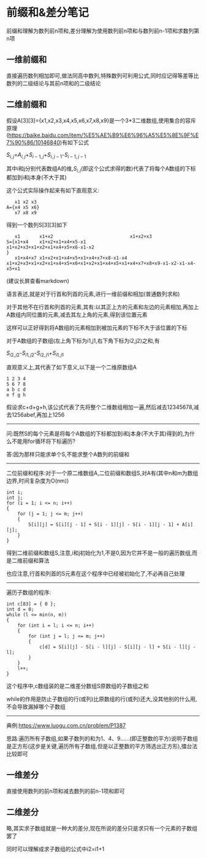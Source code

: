 # 前缀和&差分笔记

前缀和理解为数列前n项和,差分理解为使用数列前n项和与数列前n-1项和求数列第n项

## 一维前缀和

直接遍历数列相加即可,做法同高中数列,特殊数列可利用公式,同时应记得等差等比数列的二级结论与其前n项和的二级结论

## 二维前缀和

假设A[3][3]={x1,x2,x3,x4,x5,x6,x7,x8,x9}是一个3*3二维数组,使用集合的容斥原理(https://baike.baidu.com/item/%E5%AE%B9%E6%96%A5%E5%8E%9F%E7%90%86/10146840)有如下公式

$S_{i,j}$=$A_{i,j}$+$S_{i-1,j}$+$S_{i,j-1}$-$S_{i-1,j-1}$

其中i和j分别代表数组A的维,$S_{i,j}$(即这个公式求得的数)代表了将每个A数组的下标都加到i和j本身(不大于其)

这个公式实际操作起来有如下直观意义:

```
   x1 x2 x3
A={x4 x5 x6}
   x7 x8 x9
```

得到一个数列S[3][3]如下

```
   x1       x1+x2                            x1+x2+x3
S={x1+x4    x1+x2+x1+x4+x5-x1                x1+x2+x3+x1+x2+x1+x4+x5+x6-x1-x2                                          }
   x1+x4+x7 x1+x2+x1+x4+x5+x1+x4+x7+x8-x1-x4 x1+x2+x3+x1+x2+x1+x4+x5+x6+x1+x2+x1+x4+x5+x1+x4+x7+x8+x9-x1-x2-x1-x4-x5+x1
```

(建议长屏查看markdown)

语言表述,就是对于行首和列首的元素,进行一维前缀和相加(普通数列求和)

对于其他不在行首和列首的元素,其有:以其正上方的元素和左边的元素相加,再加上A数组内同位置的元素,减去其左上角的元素,得到该位置元素

这样可以正好得到将A数组的元素相加到被加元素的下标不大于该位置的下标

对于A数组的子数组(左上角下标为i1,j1,右下角下标为i2,j2)之和,有

$S_{i2,j2}$-$S_{i1,j2}$-$S_{i2,j1}$+$S_{i1,j1}$

直观意义上,其代表了如下意义,以下是一个二维原数组A

```
1 2 3 4
5 6 7 8
a b c d
e f g h
```

假设求c+d+g+h,该公式代表了先将整个二维数组相加一遍,然后减去12345678,减去1256abef,再加上1256

***

问:既然S的每个元素是将每个A数组的下标都加到i和j本身(不大于其)得到的,为什么不能用for循环将下标遍历?

答:因为那样只能求单个S,不能求整个A数列的前缀和

***

二位前缀和程序:对于一个原二维数组A,二位前缀和数组S,对A有(其中n和m为数组边界,时间复杂度为O(nm))

```
int i;
int j;
for (i = 1; i <= n; i++)
{
    for (j = 1; j <= m; j++)
    {
        S[i][j] = S[i][j - 1] + S[i - 1][j] - S[i - 1][j - 1] + A[i][j];
    }
}
```

得到二维前缀和数组S,注意,i和j初始化为1,不是0,因为它并不是一般的遍历数组,而是二维前缀和算法

也应注意,行首和列首的S元素在这个程序中已经被初始化了,不必再自己处理

***

遍历子数组的程序:

```
int c[83] = { 0 };
int d = 0;
while (l <= min(n, m))
{
    for (int i = l; i <= n; i++)
    {
        for (int j = l; j <= m; j++)
        {
            c[d] = S[i][j] - S[i - l][j] - S[i][j - l] + S[i - l][j - l];
        }
    }
    l++;
}
```

这个程序中,c数组装的是二维差分数组S原数组的子数组之和

while的作用是防止子数组的行(或列)比原数组的行(或列)还大,没其他别的什么用,不会导致漏掉哪个子数组

***

典例:https://www.luogu.com.cn/problem/P1387

思路:遍历所有子数组,如果子数列的和为1、4、9……(即正整数的平方)说明子数组是正方形(这步是关键,遍历所有子数组,但是以正整数的平方筛选出正方形),擂台法比较即可

## 一维差分

直接使用数列的前n项和减去数列的前n-1项和即可

## 二维差分

略,其实求子数组就是一种大的差分,现在所说的差分只是求只有一个元素的子数组罢了

同时可以理解成求子数组的公式中i2=i1+1
